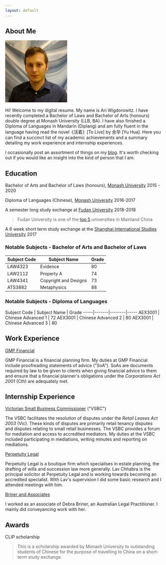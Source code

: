 ```yaml
---
layout: default
---
```


## About Me

<img class="profile-picture" src="sherlock.jpg">

Hi! Welcome to my digital resume. My name is Ari Wigdorowitz. I have recently completed a Bachelor of Laws and Bachelor of Arts (honours) double degree at Monash University (LLB, BA).  I have also finished a Diploma of Languages in Mandarin (Diplang) and am fully fluent in the language having read the novel《活着》[To Live] by 余华 [Yu Hua]. Here you can find a succinct list of my academic achievements and a summary detailing my work experience and internship experiences.

I occasionally post an assortment of things on my [blog](https://wigdo.github.io/papyrus). It's worth checking out if you would like an insight into the kind of person that I am.  

## Education

Bachelor of Arts and Bachelor of Laws (honours), [Monash University](https://www.monash.edu/study/why-choose-monash/our-rankings)
2015 - 2020

Diploma of Languages (Chinese), [Monash University](https://www.monash.edu/study/why-choose-monash/our-rankings)
2016-2017

A semester long study exchange at [Fudan University](https://en.wikipedia.org/wiki/Fudan_University 'highly regarded Chinese university')
2018-2018

> Fudan University is one of the [top 5](https://www.timeshighereducation.com/student/best-universities/best-universities-china) universities in Mainland China

A 6 week short term study exchange at the [Shanghai International Studies University](https://en.wikipedia.org/wiki/Shanghai_International_Studies_University) 2017

### Notable Subjects - Bachelor of Arts and Bachelor of Laws

Subject Code | Subject Name | Grade
-----|-------|--------
LAW4323 | Evidence | 80
LAW2112 | Property A | 74
LAW4341 |Copyright and Designs| 73
ATS3882 |Metaphysics | 88

### Notable Subjects - Diploma of Languages

Subject Code | Subject Name | Grade
-----|-------|--------|-----
AEX3001 | Chinese Advanced 1  | 72
AEX3001 | Chinese Advanced 2  | 80
AEX3001 | Chinese Advanced 3  | 80


## Work Experience

[GMP Financial](https://gmpfinancial.com.au/)
<p> GMP Financial is a financial planning firm. My duties at GMP Financial include proofreading statements of advice ("SoA"). SoAs are documents required by law to be given to clients when giving financial advice to them and ensure that a financial planner's obligations under the <em> Corporations Act 2001 </em> (Cth) are adequately met. </p>

## Internship Experience

[Victorian Small Business Commissioner](https://www.vsbc.vic.gov.au/) ("VSBC")
<p> The VSBC facilitates the resolution of disputes under the <em> Retail Leases Act 2003 </em> (Vic). These kinds of disputes are primarily retail tenancy disputes and disputes relating to small retail businesses. The VSBC provides a forum for mediation and access to accredited mediators. My duties at the VSBC included participating in mediations, writing minutes and reporting on mediations. </p>

[Perpetuity Legal](https://www.perpetuitylegal.com.au/)
<p>
Perpetuity Legal is a boutique firm which specialises in estate planning, the drafting of wills and succession law more generally. Lav Chhabra is the principal solicitor at Perpetuity Legal and is working towards becoming an accredited specialist. With Lav's supervision I did some basic research and I attended meetings with him.
</p>

[Briner and Associates](https://lawyerlist.com.au/1829-Briner--Associates.aspx)
<p>
I worked as an associate of Debra Briner, an Australian Legal Practitioner. I mainly did conveyancing work with her.
</p>

## Awards

CLIP scholarship
> This is a scholarship awarded by Monash University to outstanding students of Chinese for the purpose of travelling to China on a short-term study exchange.

